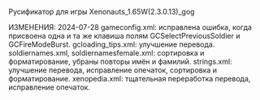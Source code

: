 Русификатор для игры Xenonauts_1.65W(2.3.0.13)_gog

ИЗМЕНЕНИЯ:
2024-07-28
gameconfig.xml: исправлена ошибка, когда присвоена одна и та же клавиша полям GCSelectPreviousSoldier и GCFireModeBurst.
gcloading_tips.xml: улучшение перевода.
soldiernames.xml, soldiernamesfemale.xml: сортировка и форматирование, убраны повторы имён и фамилий.
strings.xml: улучшение перевода, исправление опечаток, сортировка и форматирование.
xenopedia.xml: тщательная переработка перевода, исправление опечаток.
